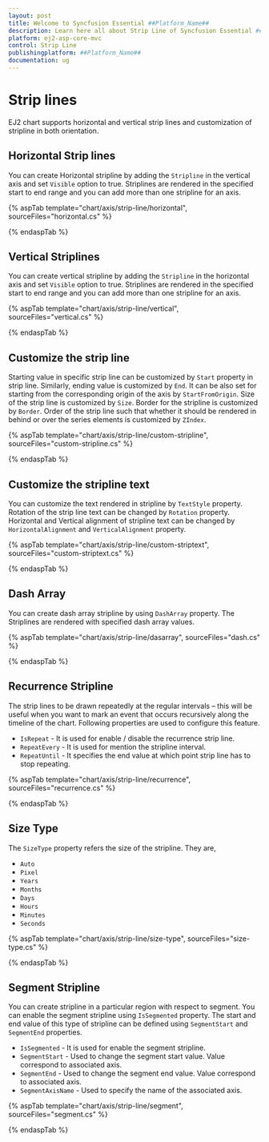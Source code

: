 ```yaml
---
layout: post
title: Welcome to Syncfusion Essential ##Platform_Name##
description: Learn here all about Strip Line of Syncfusion Essential ##Platform_Name## widgets based on HTML5 and jQuery.
platform: ej2-asp-core-mvc
control: Strip Line
publishingplatform: ##Platform_Name##
documentation: ug
---
```



<!-- markdownlint-disable MD036 -->

# Strip lines

<!-- markdownlint-disable MD036 -->

EJ2 chart supports horizontal and vertical strip lines and customization of stripline in both orientation.

## Horizontal Strip lines

You can create Horizontal stripline by adding the `Stripline` in the vertical axis and set `Visible` option to true.
Striplines are rendered in the specified start to end range and you can add more than one stripline for an axis.

{% aspTab template="chart/axis/strip-line/horizontal", sourceFiles="horizontal.cs" %}

{% endaspTab %}

## Vertical Striplines

You can create vertical stripline by adding the `Stripline` in the horizontal axis and set `Visible` option to true.
Striplines are rendered in the specified start to end range and you can add more than one stripline for an axis.

{% aspTab template="chart/axis/strip-line/vertical", sourceFiles="vertical.cs" %}

{% endaspTab %}

## Customize the strip line

Starting value in specific strip line can be customized by `Start` property in strip line. Similarly, ending value
is customized by `End`. It can be also set for starting from the corresponding origin of the axis by `StartFromOrigin`.
Size of the strip line is customized by `Size`. Border for the stripline is customized by `Border`.
Order of the strip line such that whether it should be rendered in behind or over the series elements
is customized by `ZIndex`.

{% aspTab template="chart/axis/strip-line/custom-stripline", sourceFiles="custom-stripline.cs" %}

{% endaspTab %}

## Customize the stripline text

You can customize the text rendered in stripline by `TextStyle` property. Rotation of the strip line text can be changed by `Rotation` property.
Horizontal and Vertical alignment of stripline text can be changed by `HorizontalAlignment` and `VerticalAlignment` property.

{% aspTab template="chart/axis/strip-line/custom-striptext", sourceFiles="custom-striptext.cs" %}

{% endaspTab %}

## Dash Array

You can create dash array stripline by using `DashArray` property. The Striplines are rendered with specified dash array values.

{% aspTab template="chart/axis/strip-line/dasarray", sourceFiles="dash.cs" %}

{% endaspTab %}

## Recurrence Stripline

 The strip lines to be drawn repeatedly at the regular intervals – this will be useful when you want to mark an event that occurs recursively along the timeline of the chart. Following properties are used to configure this feature.

* `IsRepeat`       - It is used for enable / disable the recurrence strip line.
* `RepeatEvery`    - It is used for mention the stripline interval.
* `RepeatUntil`    - It specifies the end value at which point strip line has to stop repeating.

{% aspTab template="chart/axis/strip-line/recurrence", sourceFiles="recurrence.cs" %}

{% endaspTab %}

## Size Type

The `SizeType` property refers the size of the stripline. They are,

* `Auto`
* `Pixel`
* `Years`
* `Months`
* `Days`
* `Hours`
* `Minutes`
* `Seconds`

{% aspTab template="chart/axis/strip-line/size-type", sourceFiles="size-type.cs" %}

{% endaspTab %}

## Segment Stripline

You can create stripline in a particular region with respect to segment. You can enable the segment stripline using `IsSegmented` property. The start and end value of this type of stripline can be defined using `SegmentStart` and `SegmentEnd` properties.

* `IsSegmented`     - It is used for enable the segment stripline.
* `SegmentStart`    - Used to change the segment start value. Value correspond to associated axis.
* `SegmentEnd`      - Used to change the segment end value. Value correspond to associated axis.
* `SegmentAxisName` - Used to specify the name of the associated axis.

{% aspTab template="chart/axis/strip-line/segment", sourceFiles="segment.cs" %}

{% endaspTab %}
